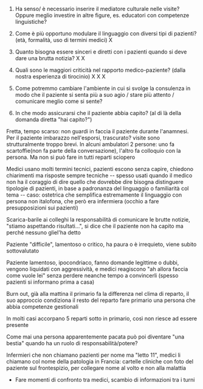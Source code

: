 1)  Ha senso/ è necessario inserire il mediatore culturale nelle visite?
    Oppure meglio investire in altre figure, es. educatori con
    competenze linguistiche?

2)  Come è più opportuno modulare il linguaggio con diversi tipi di
    pazienti? (età, formalità, uso di termini medici) X

3)  Quanto bisogna essere sinceri e diretti con i pazienti quando si
    deve dare una brutta notizia? X X

4)  Quali sono le maggiori criticità nel rapporto medico-paziente?
    (dalla nostra esperienza di tirocinio) X X X

5)  Come potremmo cambiare l'ambiente in cui si svolge la consulenza in
    modo che il paziente si senta più a suo agio / stare più attento /
    comunicare meglio come si sente?

6)  In che modo assicurarsi che il paziente abbia capito? (al di là
    della domanda diretta "hai capito?")

Fretta, tempo scarso: non guardi in faccia il paziente durante
l'anamnesi. Per il paziente imbarazzo nell'esporsi, trascurato? visite
sono strutturalmente troppo brevi. In alcuni ambulatori 2 persone: uno
fa scartoffie(non fa parte della conversazione), l'altro fa colloquio
con la persona. Ma non si può fare in tutti reparti sciopero

Medici usano molti termini tecnici, pazienti escono senza capire,
chiedono chiarimenti ma risposte sempre tecniche -- spesso usati quando
il medico non ha il coraggio di dire quello che dovrebbe dire bisogna
distinguere tipologie di pazienti, in base a padronanza del linguaggio o
familiarità col tema -- caso: ostetrica che semplifica estremamente il
linguaggio con persona non italofona, che però era infermiera (occhio a
fare presupposizioni sui pazienti)

Scarica-barile ai colleghi la responsabilità di comunicare le brutte
notizie, "stiamo aspettando risultati\...", si dice che il paziente non
ha capito ma perché nessuno gliel'ha detto

Paziente "difficile", lamentoso o critico, ha paura o è irrequieto,
viene subito sottovalutato

Paziente lamentoso, ipocondriaco, fanno domande legittime o dubbi,
vengono liquidati con aggressività, e medici reagiscono "ah allora
faccia come vuole lei" senza perdere neanche tempo a convincerli (spesso
pazienti si informano prima a casa)

Burn out, già alla mattina il primario fa la differenza nel clima di
reparto, il suo approccio condiziona il resto del reparto fare primario
una persona che abbia competenze gestionali

In molti casi accorpano 5 reparti sotto in primario, così non riesce ad
essere presente

Come mai una persona apparentemente pacata può poi diventare "una
bestia" quando ha un ruolo di responsabilità/potere?

Infermieri che non chiamano pazienti per nome ma "letto 11", medici li
chiamano col nome della patologia in Francia: cartelle cliniche con foto
del paziente sul frontespizio, per collegare nome al volto e non alla
malattia

-   Fare momenti di confronto tra medici, scambio di informazioni tra i
    turni
